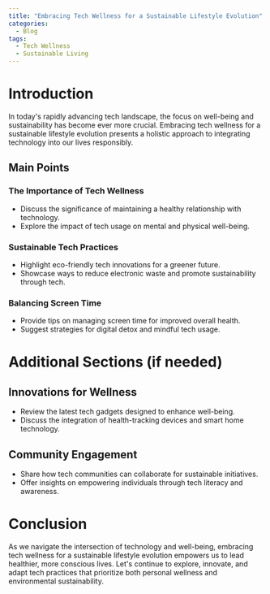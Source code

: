 ```yaml
---
title: "Embracing Tech Wellness for a Sustainable Lifestyle Evolution"
categories:
  - Blog
tags:
  - Tech Wellness
  - Sustainable Living
---
```


# Introduction
In today's rapidly advancing tech landscape, the focus on well-being and sustainability has become ever more crucial. Embracing tech wellness for a sustainable lifestyle evolution presents a holistic approach to integrating technology into our lives responsibly.

## Main Points
### The Importance of Tech Wellness
- Discuss the significance of maintaining a healthy relationship with technology.
- Explore the impact of tech usage on mental and physical well-being.

### Sustainable Tech Practices
- Highlight eco-friendly tech innovations for a greener future.
- Showcase ways to reduce electronic waste and promote sustainability through tech.

### Balancing Screen Time
- Provide tips on managing screen time for improved overall health.
- Suggest strategies for digital detox and mindful tech usage.

# Additional Sections (if needed)
## Innovations for Wellness
- Review the latest tech gadgets designed to enhance well-being.
- Discuss the integration of health-tracking devices and smart home technology.

## Community Engagement
- Share how tech communities can collaborate for sustainable initiatives.
- Offer insights on empowering individuals through tech literacy and awareness.

# Conclusion
As we navigate the intersection of technology and well-being, embracing tech wellness for a sustainable lifestyle evolution empowers us to lead healthier, more conscious lives. Let's continue to explore, innovate, and adapt tech practices that prioritize both personal wellness and environmental sustainability.